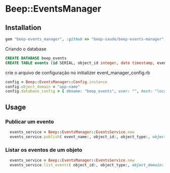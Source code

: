 # Beep::EventsManager



## Installation

```ruby
gem "beep-events_manager", :github => "beep-saude/beep-events-manager", :tag => "0.1.3"
```
Criando o database
```sql
CREATE DATABASE beep_events
CREATE TABLE events (id SERIAL, object_id integer, date timestamp, event_name varchar(100), event_data json, object_domain varchar(30), object_type varchar(30))
```
crie o arquivo de configuração no initializer event_manager_config.rb
```ruby
config = Beep::EventsManager::Config.instance
config.object_domain = "app-name"
config.database_config = { dbname: "beep_events", user: "", host: "localhost", sslmode: 'disable' }
```

## Usage

### Publicar um evento

```ruby
  events_service = Beep::EventsManager::EventsService.new
  events_service.publish( event_name:, object_id:, object_type:, object_data: )
```

### Listar os eventos de um objeto

```ruby
  events_service = Beep::EventsManager::EventsService.new
  events_service.list_events( object_id:, object_type:, object_domain: )
```
